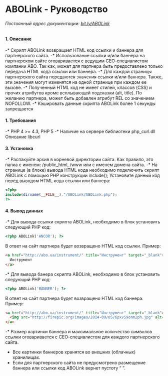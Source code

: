 ABOLink - Руководство
=======
###### Постоянный адрес документации: [bit.ly/ABOLink](https://bit.ly/ABOLink)
#### 1. Описание
-* Скрипт ABOLink возвращает HTML код ссылки и баннера для партнерского сайта.
-* Использование ссылки и/или баннера на партнерском сайте оговаривается с ведущим СЕО-специалистом компании ABO. Так как, может для партнера быть предоставлено только передача HTML кода ссылки или баннера.
-* Для каждой страницы партнерского сайта передаются значения ссылки и/или баннера. Также, эти значения могут изменятся на одной странице при каждом ее вызове.
-* Полученный  HTML код не имеет стилей, классов (CSS) и прочих атрибутов кроме всплывающей подсказки (alt, title). По желанию партнера, может быть добавлен атрибут REL со значением NOFOLLOW.
-* Кэшировать данные скрипта ABOLink более 1 секунды запрещается
#### 1. Требования
-* PHP 4 >= 4.3, PHP 5
-* Наличие на сервере библиотеки php_curl.dll Описание libcurl
#### 3. Установка
-* Распакуйте архив в корневой директории сайта. Как правило, это папка с именем: /public_html, /www или с именем домена сайта.
-* На странице (в блоке) вывода HTML кода необходимо подключить скрипт ABOLink с помощью PHP конструкции include();
Установите данный код перед выводом HTML кода ссылки или баннера:
```php
<?php
include(dirname(__FILE__)."/ABOLink/ABOLink.php");
?>
```
#### 4. Вывод данных
-* Для вывода ссылки скрипта ABOLink, необходимо в блок установить следующий PHP код:
```php
<?php ABOLink('ANCOR'); ?>
```
В ответ на сайт партнера будет возвращено HTML код ссылки. Пример:
```html
<a href="http://abo.ua/instrument/" title="Инструмент" target="_blank">
  Инструмент
</a>
```
-* Для вывода банера скрипта ABOLink, необходимо в блок установить следующий PHP код:
```php
<?php ABOLink('BANNER'); ?>
```
В ответ на сайт партнера будет возвращено HTML код баннера. Пример:
```html
<a href="http://abo.ua/instrument/" title="Инструмент" target="_blank">
  <img src="http://firepic.org/images/2014-09/05/6pxv59onm2ph.jpg" alt="Инструмент"/>
</a>
```
-* Размер картинки баннера и максимальное количество символов ссылки оговаривается с СЕО-специалистом для каждого партнерского сайта.
+ Все картинки баннеров хранятся во внешних (облачных) хранилищах.
+ Если для партнерского сайта не предусмотрено размещение баннера или ссылки код ABOLink вернет пустоту “ ”.
